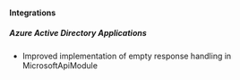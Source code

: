 
#### Integrations
##### Azure Active Directory Applications
- Improved implementation of empty response handling in MicrosoftApiModule 
